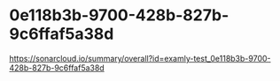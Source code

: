 # 0e118b3b-9700-428b-827b-9c6ffaf5a38d
https://sonarcloud.io/summary/overall?id=examly-test_0e118b3b-9700-428b-827b-9c6ffaf5a38d
